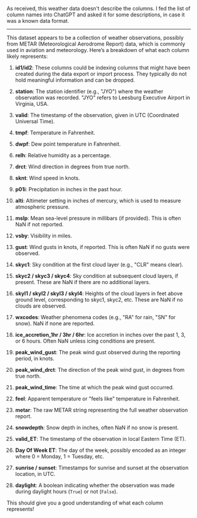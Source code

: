 As received, this weather data doesn't describe the columns. I fed the list of column names into ChatGPT and asked it for some descriptions, in case it was a known data format.

---

This dataset appears to be a collection of weather observations, possibly from METAR (Meteorological Aerodrome Report) data, which is commonly used in aviation and meteorology. Here’s a breakdown of what each column likely represents:

1. **id1/id2**: These columns could be indexing columns that might have been created during the data export or import process. They typically do not hold meaningful information and can be dropped.

2. **station**: The station identifier (e.g., "JYO") where the weather observation was recorded. "JYO" refers to Leesburg Executive Airport in Virginia, USA.

3. **valid**: The timestamp of the observation, given in UTC (Coordinated Universal Time).

4. **tmpf**: Temperature in Fahrenheit.

5. **dwpf**: Dew point temperature in Fahrenheit.

6. **relh**: Relative humidity as a percentage.

7. **drct**: Wind direction in degrees from true north.

8. **sknt**: Wind speed in knots.

9. **p01i**: Precipitation in inches in the past hour.

10. **alti**: Altimeter setting in inches of mercury, which is used to measure atmospheric pressure.

11. **mslp**: Mean sea-level pressure in millibars (if provided). This is often NaN if not reported.

12. **vsby**: Visibility in miles.

13. **gust**: Wind gusts in knots, if reported. This is often NaN if no gusts were observed.

14. **skyc1**: Sky condition at the first cloud layer (e.g., "CLR" means clear).

15. **skyc2 / skyc3 / skyc4**: Sky condition at subsequent cloud layers, if present. These are NaN if there are no additional layers.

16. **skyl1 / skyl2 / skyl3 / skyl4**: Heights of the cloud layers in feet above ground level, corresponding to skyc1, skyc2, etc. These are NaN if no clouds are observed.

17. **wxcodes**: Weather phenomena codes (e.g., "RA" for rain, "SN" for snow). NaN if none are reported.

18. **ice_accretion_1hr / 3hr / 6hr**: Ice accretion in inches over the past 1, 3, or 6 hours. Often NaN unless icing conditions are present.

19. **peak_wind_gust**: The peak wind gust observed during the reporting period, in knots.

20. **peak_wind_drct**: The direction of the peak wind gust, in degrees from true north.

21. **peak_wind_time**: The time at which the peak wind gust occurred.

22. **feel**: Apparent temperature or "feels like" temperature in Fahrenheit.

23. **metar**: The raw METAR string representing the full weather observation report.

24. **snowdepth**: Snow depth in inches, often NaN if no snow is present.

25. **valid_ET**: The timestamp of the observation in local Eastern Time (ET).

26. **Day Of Week ET**: The day of the week, possibly encoded as an integer where 0 = Monday, 1 = Tuesday, etc.

27. **sunrise / sunset**: Timestamps for sunrise and sunset at the observation location, in UTC.

28. **daylight**: A boolean indicating whether the observation was made during daylight hours (`True`) or not (`False`).

This should give you a good understanding of what each column represents!